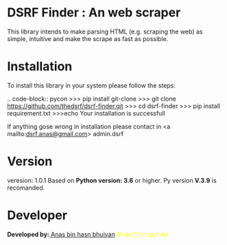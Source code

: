 DSRF Finder : An web scraper
=============================

This library intends to make parsing HTML (e.g. scraping the web) as
simple, intuitive and make the scrape as fast as possible.

Installation
=============

To install this library in your system please follow the steps:

.. code-block:: pycon
    >>> pip install git-clone
    >>> git clone https://github.com/thedsrf/dsrf-finder.git
    >>> cd dsrf-finder
    >>> pip install requirement.txt
    >>>echo Your installation is successfull

If anything gose wrong in installation please contact in <a mailto:dsrf.anas@gmail.com> admin.dsrf </a> 




Version
========

veresion: 1.0.1
Based on **Python version: 3.6** or higher. Py version **V.3.9** is recomanded.



Developer
=========

**Developed by:**<a href="https://www.twitter.com/anas__bhuiyan"> Anas bin hasn bhuiyan</a>
<i style="color:yellow">&copy; dsrf.firm.pvt.ltd</i>

